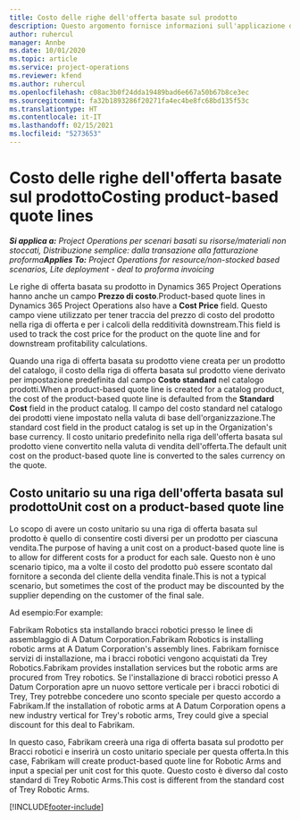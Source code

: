 ```yaml
---
title: Costo delle righe dell'offerta basate sul prodotto
description: Questo argomento fornisce informazioni sull'applicazione di un prezzo di costo a una riga di offerta basata su prodotto.
author: ruhercul
manager: Annbe
ms.date: 10/01/2020
ms.topic: article
ms.service: project-operations
ms.reviewer: kfend
ms.author: ruhercul
ms.openlocfilehash: c08ac3b0f24dda19489bad6e667a50b67b8ce3ec
ms.sourcegitcommit: fa32b1893286f20271fa4ec4be8fc68bd135f53c
ms.translationtype: HT
ms.contentlocale: it-IT
ms.lasthandoff: 02/15/2021
ms.locfileid: "5273653"
---
```

# <a name="costing-product-based-quote-lines"></a><span data-ttu-id="910e4-103">Costo delle righe dell'offerta basate sul prodotto</span><span class="sxs-lookup"><span data-stu-id="910e4-103">Costing product-based quote lines</span></span>

<span data-ttu-id="910e4-104">_**Si applica a:** Project Operations per scenari basati su risorse/materiali non stoccati, Distribuzione semplice: dalla transazione alla fatturazione proforma_</span><span class="sxs-lookup"><span data-stu-id="910e4-104">_**Applies To:** Project Operations for resource/non-stocked based scenarios, Lite deployment - deal to proforma invoicing_</span></span>


<span data-ttu-id="910e4-105">Le righe di offerta basata su prodotto in Dynamics 365 Project Operations hanno anche un campo **Prezzo di costo**.</span><span class="sxs-lookup"><span data-stu-id="910e4-105">Product-based quote lines in Dynamics 365 Project Operations also have a **Cost Price** field.</span></span> <span data-ttu-id="910e4-106">Questo campo viene utilizzato per tener traccia del prezzo di costo del prodotto nella riga di offerta e per i calcoli della redditività downstream.</span><span class="sxs-lookup"><span data-stu-id="910e4-106">This field is used to track the cost price for the product on the quote line and for downstream profitability calculations.</span></span>

<span data-ttu-id="910e4-107">Quando una riga di offerta basata su prodotto viene creata per un prodotto del catalogo, il costo della riga di offerta basata sul prodotto viene derivato per impostazione predefinita dal campo **Costo standard** nel catalogo prodotti.</span><span class="sxs-lookup"><span data-stu-id="910e4-107">When a product-based quote line is created for a catalog product, the cost of the product-based quote line is defaulted from the **Standard Cost** field in the product catalog.</span></span> <span data-ttu-id="910e4-108">Il campo del costo standard nel catalogo dei prodotti viene impostato nella valuta di base dell'organizzazione.</span><span class="sxs-lookup"><span data-stu-id="910e4-108">The standard cost field in the product catalog is set up in the Organization's base currency.</span></span> <span data-ttu-id="910e4-109">Il costo unitario predefinito nella riga dell'offerta basata sul prodotto viene convertito nella valuta di vendita dell'offerta.</span><span class="sxs-lookup"><span data-stu-id="910e4-109">The default unit cost on the product-based quote line is converted to the sales currency on the quote.</span></span>

## <a name="unit-cost-on-a-product-based-quote-line"></a><span data-ttu-id="910e4-110">Costo unitario su una riga dell'offerta basata sul prodotto</span><span class="sxs-lookup"><span data-stu-id="910e4-110">Unit cost on a product-based quote line</span></span>

<span data-ttu-id="910e4-111">Lo scopo di avere un costo unitario su una riga di offerta basata sul prodotto è quello di consentire costi diversi per un prodotto per ciascuna vendita.</span><span class="sxs-lookup"><span data-stu-id="910e4-111">The purpose of having a unit cost on a product-based quote line is to allow for different costs for a product for each sale.</span></span> <span data-ttu-id="910e4-112">Questo non è uno scenario tipico, ma a volte il costo del prodotto può essere scontato dal fornitore a seconda del cliente della vendita finale.</span><span class="sxs-lookup"><span data-stu-id="910e4-112">This is not a typical scenario, but sometimes the cost of the product may be discounted by the supplier depending on the customer of the final sale.</span></span>

<span data-ttu-id="910e4-113">Ad esempio:</span><span class="sxs-lookup"><span data-stu-id="910e4-113">For example:</span></span>

<span data-ttu-id="910e4-114">Fabrikam Robotics sta installando bracci robotici presso le linee di assemblaggio di A Datum Corporation.</span><span class="sxs-lookup"><span data-stu-id="910e4-114">Fabrikam Robotics is installing robotic arms at A Datum Corporation's assembly lines.</span></span> <span data-ttu-id="910e4-115">Fabrikam fornisce servizi di installazione, ma i bracci robotici vengono acquistati da Trey Robotics.</span><span class="sxs-lookup"><span data-stu-id="910e4-115">Fabrikam provides installation services but the robotic arms are procured from Trey robotics.</span></span> <span data-ttu-id="910e4-116">Se l'installazione di bracci robotici presso A Datum Corporation apre un nuovo settore verticale per i bracci robotici di Trey, Trey potrebbe concedere uno sconto speciale per questo accordo a Fabrikam.</span><span class="sxs-lookup"><span data-stu-id="910e4-116">If the installation of robotic arms at A Datum Corporation opens a new industry vertical for Trey's robotic arms, Trey could give a special discount for this deal to Fabrikam.</span></span>

<span data-ttu-id="910e4-117">In questo caso, Fabrikam creerà una riga di offerta basata sul prodotto per Bracci robotici e inserirà un costo unitario speciale per questa offerta.</span><span class="sxs-lookup"><span data-stu-id="910e4-117">In this case, Fabrikam will create product-based quote line for Robotic Arms and input a special per unit cost for this quote.</span></span> <span data-ttu-id="910e4-118">Questo costo è diverso dal costo standard di Trey Robotic Arms.</span><span class="sxs-lookup"><span data-stu-id="910e4-118">This cost is different from the standard cost of Trey Robotic Arms.</span></span>


[!INCLUDE[footer-include](../../includes/footer-banner.md)]